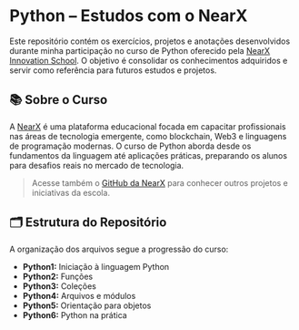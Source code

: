 # Python – Estudos com o NearX
 
Este repositório contém os exercícios, projetos e anotações desenvolvidos durante minha participação no curso de Python oferecido pela [NearX Innovation School](https://nearx.com.br/custom-plans?gad_source=1&gbraid=0AAAAA9Tg9cmgMhj8EmrFCG7eEOwVRgyiT&gclid=Cj0KCQjw5azABhD1ARIsAA0WFUGJrn6qLb1G98AsNbQheEz7LHXgdnRkqdeIVlmFTTCBbaS8cZsDVUgaAuJuEALw_wcB). O objetivo é consolidar os conhecimentos adquiridos e servir como referência para futuros estudos e projetos.
 
## 📚 Sobre o Curso
 
A [NearX](https://nearx.com.br/custom-plans?gad_source=1&gbraid=0AAAAA9Tg9cmgMhj8EmrFCG7eEOwVRgyiT&gclid=Cj0KCQjw5azABhD1ARIsAA0WFUGJrn6qLb1G98AsNbQheEz7LHXgdnRkqdeIVlmFTTCBbaS8cZsDVUgaAuJuEALw_wcB) é uma plataforma educacional focada em capacitar profissionais nas áreas de tecnologia emergente, como blockchain, Web3 e linguagens de programação modernas. O curso de Python aborda desde os fundamentos da linguagem até aplicações práticas, preparando os alunos para desafios reais no mercado de tecnologia.
 
> Acesse também o [GitHub da NearX](https://github.com/nrxschool) para conhecer outros projetos e iniciativas da escola.
 
## 🗂️ Estrutura do Repositório
 
A organização dos arquivos segue a progressão do curso:
 
- **Python1:** Iniciação à linguagem Python  
- **Python2:** Funções  
- **Python3:** Coleções  
- **Python4:** Arquivos e módulos  
- **Python5:** Orientação para objetos  
- **Python6:** Python na prática

